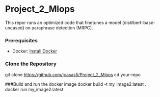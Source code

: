 # Project_2_Mlops

This repor runs an optimized code that finetunes a model (distilbert-base-uncased) on paraphrase detection (MRPC).

### Prerequisites

- Docker: [Install Docker](https://docs.docker.com/get-docker/)

### Clone the Repository

git clone https://github.com/jcasas5/Project_2_Mlops
cd your-repo 

###Build and run the docker image
docker build -t my_image2:latest .
docker run my_image2:latest
